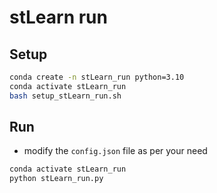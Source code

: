 # stLearn run

## Setup

```bash
conda create -n stLearn_run python=3.10
conda activate stLearn_run
bash setup_stLearn_run.sh
```

## Run

- modify the `config.json` file as per your need

```bash
conda activate stLearn_run
python stLearn_run.py
```
